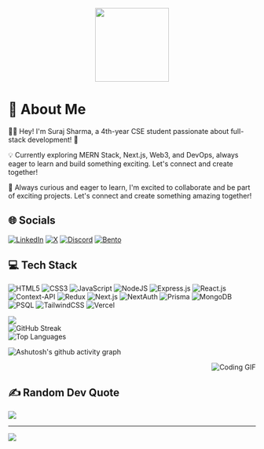 <p align="center">
  <img src="https://media.tenor.com/fOD0TBLKQg8AAAAi/spider-man-no-way-home-marvel-studios.gif" width="150">
</p>

# 💫 About Me
👋🏻 Hey! I'm Suraj Sharma, a 4th-year CSE student passionate about full-stack development! 🚀

💡 Currently exploring MERN Stack, Next.js, Web3, and DevOps, always eager to learn and build something exciting. Let's connect and create together!

🌟 Always curious and eager to learn, I'm excited to collaborate and be part of exciting projects. Let's connect and create something amazing together!

## 🌐 Socials
[![LinkedIn](https://img.shields.io/badge/LinkedIn-%230077B5.svg?style=for-the-badge&logo=linkedin&logoColor=white)](https://www.linkedin.com/in/suraj-sharma-43a65a1a5/)
[![X](https://img.shields.io/badge/X-black.svg?style=for-the-badge&logo=x&logoColor=white)](https://x.com/Surajsharm33155)
 [![Discord](https://img.shields.io/badge/Discord-%235865F2.svg?style=for-the-badge&logo=discord&logoColor=white)](https://discord.com/users/510383600412393482)
[![Bento](https://img.shields.io/badge/Bento-%238E7CC3.svg?style=for-the-badge&logo=bento&logoColor=white&color=%238E7CC3)](https://bento.me/surajxsharma)





## 💻 Tech Stack
![HTML5](https://img.shields.io/badge/html5-%23E34F26.svg?style=for-the-badge&logo=html5&logoColor=white) ![CSS3](https://img.shields.io/badge/css3-%231572B6.svg?style=for-the-badge&logo=css3&logoColor=white) ![JavaScript](https://img.shields.io/badge/javascript-%23323330.svg?style=for-the-badge&logo=javascript&logoColor=%23F7DF1E) ![NodeJS](https://img.shields.io/badge/node.js-6DA55F?style=for-the-badge&logo=node.js&logoColor=white)  ![Express.js](https://img.shields.io/badge/express.js-%23404d59.svg?style=for-the-badge&logo=express&logoColor=%2361DAFB)  ![React.js](https://img.shields.io/badge/React.js-%230693E3.svg?style=for-the-badge&logo=react&logoColor=white) ![Context-API](https://img.shields.io/badge/Context--Api-000000?style=for-the-badge&logo=react)  ![Redux](https://img.shields.io/badge/redux-%23593d88.svg?style=for-the-badge&logo=redux&logoColor=white)  ![Next.js](https://img.shields.io/badge/next.js-%23000000.svg?style=for-the-badge&logo=next.js&logoColor=white)  ![NextAuth](https://img.shields.io/badge/NextAuth-000000?style=for-the-badge&logo=next.js&logoColor=white) ![Prisma](https://img.shields.io/badge/Prisma-2D3748?style=for-the-badge&logo=prisma&logoColor=white)  ![MongoDB](https://img.shields.io/badge/MongoDB-%234ea94b.svg?style=for-the-badge&logo=mongodb&logoColor=white)  ![PSQL](https://img.shields.io/badge/PostgreSQL-%23336791.svg?style=for-the-badge&logo=postgresql&logoColor=white)   ![TailwindCSS](https://img.shields.io/badge/tailwindcss-%2338B2AC.svg?style=for-the-badge&logo=tailwind-css&logoColor=white)  ![Vercel](https://img.shields.io/badge/vercel-%23000000.svg?style=for-the-badge&logo=vercel&logoColor=white)  

![](https://github-readme-stats.vercel.app/api?username=SURAJSHARMA-ind&theme=radical&hide_border=false&include_all_commits=true&count_private=true)<br/>
![GitHub Streak](https://github-readme-streak-stats.herokuapp.com/?user=SURAJSHARMA-ind&theme=radical&hide_border=false)<br/>
![Top Languages](https://github-readme-stats.vercel.app/api/top-langs/?username=SURAJSHARMA-ind&theme=dark&hide_border=false&include_all_commits=false&count_private=false&layout=compact)<br/>

![Ashutosh's github activity graph](https://github-readme-activity-graph.vercel.app/graph?username=SURAJSHARMA-ind&bg_color=000000&color=84bda7&line=005726&point=4bec7b&area=true&hide_border=true)

<div align="right">
  <img src="https://media1.giphy.com/media/2IudUHdI075HL02Pkk/giphy.gif?cid=ecf05e478klritiytw37eyaymol0us3u4pxfzi6m618yrqza&ep=v1_gifs_search&rid=giphy.gif&ct=g" alt="Coding GIF">
</div>


## ✍️ Random Dev Quote
![](https://quotes-github-readme.vercel.app/api?type=horizontal&theme=dark)

---

[![](https://visitcount.itsvg.in/api?id=SURAJSHARMA-ind&icon=1&color=9)](https://visitcount.itsvg.in)
